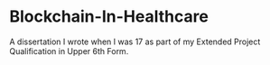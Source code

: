 # Blockchain-In-Healthcare
A dissertation I wrote when I was 17 as part of my Extended Project Qualification in Upper 6th Form.
